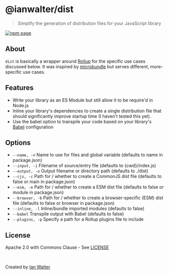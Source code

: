 # @ianwalter/dist
> Simplify the generation of distribution files for your JavaScript library

[![npm page][npmImage]][npmUrl]

## About

`dist` is basically a wrapper around [Rollup][rollupUrl] for the specific use
cases discussed below. It was inspired by [microbundle][microbundleUrl] but
serves different, more-specific use cases.

## Features

* Write your library as an ES Module but still allow it to be require'd in
  Node.js
* Inline your library's dependencies to create a single distribution file that
  should significantly improve startup time (I haven't tested this yet).
* Use the babel option to transpile your code based on your library's
  [Babel][babelUrl] configuration

## Options

* `--name, -n`    Name to use for files and global variable (defaults to name in
                  package.json)
* `--input, -i`   Filename of source/entry file (defaults to {cwd}/index.js)
* `--output, -o`  Output filename or directory path (defaults to ./dist)
* `--cjs, -c`     Path for / whether to create a CommonJS dist file (defaults to
                  false or main in package.json)
* `--esm, -e`     Path for / whether to create a ESM dist file (defaults to
                  false or module in package.json)
* `--browser, -b` Path for / whether to create a browser-specific (ESM)
                  dist file (defaults to false or browser in package.json)
* `--inline, -l`  Inline/bundle imported modules (defaults to false)
* `--babel`       Transpile output with Babel (defaults to false)
* `--plugins, -p` Specify a path for a Rollup plugins file to include

## License

Apache 2.0 with Commons Clause - See [LICENSE][licenseUrl]

&nbsp;

Created by [Ian Walter](https://iankwalter.com)

[npmImage]: https://img.shields.io/npm/v/@ianwalter/dist.svg
[npmUrl]: https://www.npmjs.com/package/@ianwalter/dist
[rollupUrl]: https://rollupjs.org/
[microbundleUrl]: https://github.com/developit/microbundle
[puppeteerUrl]: https://pptr.dev/
[babelUrl]: https://babeljs.io/
[licenseUrl]: https://github.com/ianwalter/dist/blob/master/LICENSE

